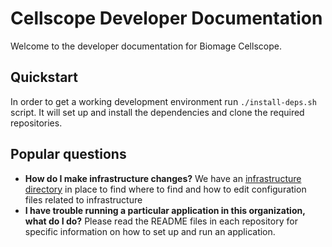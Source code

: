 Cellscope Developer Documentation
=================================

Welcome to the developer documentation for Biomage Cellscope.



Quickstart
----------

In order to get a working development environment run `./install-deps.sh` script. It will set up and install the dependencies and clone the required repositories.


Popular questions
-----------------

* __How do I make infrastructure changes?__ We have an [infrastructure directory](https://github.com/biomage-ltd/developer-docs/blob/master/INFRASTRUCTURE.md#directory) in place to find where to find and how to edit configuration files related to infrastructure
* __I have trouble running a particular application in this organization, what do I do?__ Please read the README files in each repository for specific information on how to set up and run an application.
